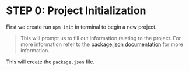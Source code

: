 # STEP 0: Project Initialization

First we create run `npm init` in terminal to begin a new project.
  > This will prompt us to fill out information relating to the project. For more information refer to the [package.json documentation](https://docs.npmjs.com/files/package.json) for more information.

This will create the `package.json` file.